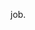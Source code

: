 
<body>
<div id="grid">
<div id="interview">
<p> job.</p>
</div>
<ol>
  <script>
  var index = ['Job-Story','Play','Lesson-Review'];
  var i=0;
  while(i < index.length){
    document.write('<li><a href="'+index[i]+'.html">'+index[i]+'</a></li>');
    i = i+1;
  }
  </script>
</ol>
</div>
</body>
